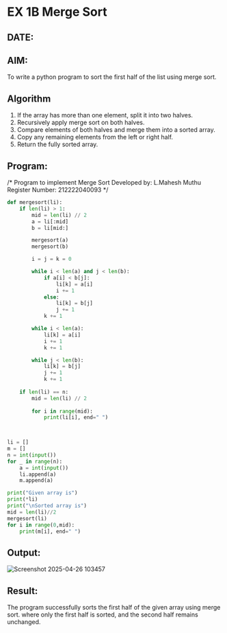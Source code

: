 # EX 1B Merge Sort
## DATE: 
## AIM:
To write a python program to sort the first half of the list using merge sort.

## Algorithm
1. If the array has more than one element, split it into two halves.
2. Recursively apply merge sort on both halves.
3. Compare elements of both halves and merge them into a sorted array.
4. Copy any remaining elements from the left or right half.
5. Return the fully sorted array.
## Program:

/*
Program to implement Merge Sort
Developed by: L.Mahesh Muthu
Register Number:  212222040093
*/

```python
def mergesort(li):
    if len(li) > 1:
        mid = len(li) // 2
        a = li[:mid]
        b = li[mid:]

        mergesort(a)
        mergesort(b)

        i = j = k = 0

        while i < len(a) and j < len(b):
            if a[i] < b[j]:
                li[k] = a[i]
                i += 1
            else:
                li[k] = b[j]
                j += 1
            k += 1

        while i < len(a):
            li[k] = a[i]
            i += 1
            k += 1

        while j < len(b):
            li[k] = b[j]
            j += 1
            k += 1
    
    if len(li) == n:
        mid = len(li) // 2
        
        for i in range(mid):
            print(li[i], end=" ")

      

li = []
m = []
n = int(input())  
for _ in range(n):
    a = int(input())
    li.append(a)
    m.append(a)

print("Given array is")
print(*li)  
print("\nSorted array is")
mid = len(li)//2
mergesort(li) 
for i in range(0,mid):
    print(m[i], end=" ")
```


## Output:
![Screenshot 2025-04-26 103457](https://github.com/user-attachments/assets/4920251d-54b9-4377-bf5a-008c4dd5c3d5)
## Result:
The program successfully sorts the first half of the given array using merge sort. where only the first half is sorted, and the second half remains unchanged.
